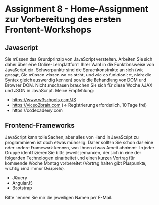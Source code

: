 # Assignment 8 - Home-Assignment zur Vorbereitung des ersten Frontent-Workshops 

## Javascript

Sie müssen das Grundprinzip von JavaScript verstehen. Arbeiten Sie sich daher über eine Online-Lernplattform Ihrer Wahl in die Funktionsweise von JavaScript ein. Schwerpunkte sind die Sprachkonstrukte an sich (wie gesagt, Sie müssen wissen wo es steht, und wie es funktioniert, nicht die Syntax gleich auswendig kennen) sowie die Behandlung von DOM und Browser DOM. Nicht anschauen brauchen Sie sich für diese Woche AJAX und JSON in JavaScript. Meine Empfehlung: 

 - https://www.w3schools.com/JS
 - https://video2brain.com (-> Registrierung erforderlich, 10 Tage frei) 
 - https://codecademy.com

## Frontend-Frameworks 

JavaScript kann tolle Sachen, aber alles von Hand in JavaScript zu programmieren ist doch etwas mühselig. Daher sollten Sie schon das eine oder andere Framework kennen, was Ihnen etwas Arbeit abnimmt. In jeder Gruppe identifizieren Sie bitte jeweils jemanden, der sich in eine der folgenden Technologien einarbeitet und einen kurzen Vortrag für kommende Woche Montag vorbereitet (Vortrag halten gibt Pluspunkte, wichtig sind immer Beispiele): 
 
 - JQuery
 - AngularJS
 - Bootstrap 

Bitte nennen Sie mir die jeweiligen Namen per E-Mail. 
